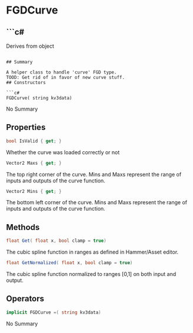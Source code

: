 # FGDCurve

## ```c#
Derives from object
```

## Summary

A helper class to handle 'curve' FGD type.
TOOD: Get rid of in favor of new curve stuff.
## Constructors

```c#
FGDCurve( string kv3data) 
```
No Summary
## Properties

```c#
bool IsValid { get; } 
```
Whether the curve was loaded correctly or not
```c#
Vector2 Maxs { get; } 
```
The top right corner of the curve. Mins and Maxs represent the range of inputs and outputs of the curve function.
```c#
Vector2 Mins { get; } 
```
The bottom left corner of the curve. Mins and Maxs represent the range of inputs and outputs of the curve function.
## Methods

```c#
float Get( float x, bool clamp = true) 
```
The cubic spline function in ranges as defined in Hammer/Asset editor.
```c#
float GetNormalized( float x, bool clamp = true) 
```
The cubic spline function normalized to ranges [0,1] on both input and output.
## Operators

```c#
implicit FGDCurve =( string kv3data) 
```
No Summary
